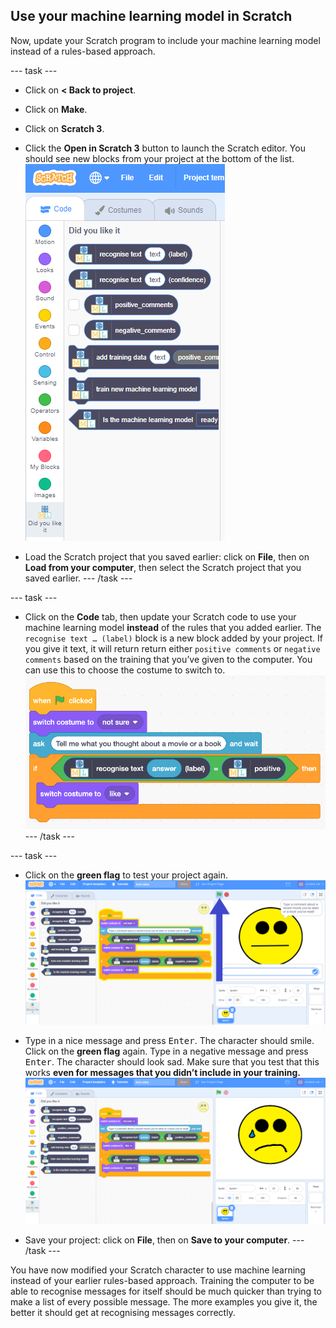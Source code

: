 ## Use your machine learning model in Scratch

Now, update your Scratch program to include your machine learning model instead of a rules-based approach.

\--- task \---
+ Click on **< Back to project**.

+ Click on **Make**.

+ Click on **Scratch 3**.

+ Click the **Open in Scratch 3** button to launch the Scratch editor. You should see new blocks from your project at the bottom of the list. ![New machine learning blocks in Scratch 3](images/new-blocks.png)

+ Load the Scratch project that you saved earlier: click on **File**, then on **Load from your computer**, then select the Scratch project that you saved earlier. \--- /task \---

\--- task \---
+ Click on the **Code** tab, then update your Scratch code to use your machine learning model **instead** of the rules that you added earlier. The `recognise text … (label)` block is a new block added by your project. If you give it text, it will return return either `positive comments` or `negative comments` based on the training that you’ve given to the computer. You can use this to choose the costume to switch to. ![New scratch code including new machine learning blocks](images/code-with-new-blocks.png) \--- /task \---

\--- task \---
+ Click on the **green flag** to test your project again. ![Testing new code from previous instruction](images/test-ml-model-annotated.png)

+ Type in a nice message and press <kbd>Enter</kbd>. The character should smile. Click on the **green flag** again. Type in a negative message and press <kbd>Enter</kbd>. The character should look sad. Make sure that you test that this works **even for messages that you didn’t include in your training.** ![Output with sad costume](images/output-sad.png)

+ Save your project: click on **File**, then on **Save to your computer**. \--- /task \---

You have now modified your Scratch character to use machine learning instead of your earlier rules-based approach. Training the computer to be able to recognise messages for itself should be much quicker than trying to make a list of every possible message. The more examples you give it, the better it should get at recognising messages correctly.
